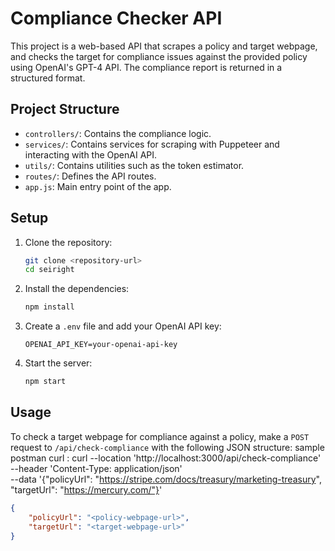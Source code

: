 # Compliance Checker API

This project is a web-based API that scrapes a policy and target webpage, and checks the target for compliance issues against the provided policy using OpenAI's GPT-4 API. The compliance report is returned in a structured format.

## Project Structure

- `controllers/`: Contains the compliance logic.
- `services/`: Contains services for scraping with Puppeteer and interacting with the OpenAI API.
- `utils/`: Contains utilities such as the token estimator.
- `routes/`: Defines the API routes.
- `app.js`: Main entry point of the app.

## Setup

1. Clone the repository:
    ```bash
    git clone <repository-url>
    cd seiright
    ```

2. Install the dependencies:
    ```bash
    npm install
    ```

3. Create a `.env` file and add your OpenAI API key:
    ```
    OPENAI_API_KEY=your-openai-api-key
    ```

4. Start the server:
    ```bash
    npm start
    ```

## Usage

To check a target webpage for compliance against a policy, make a `POST` request to `/api/check-compliance` with the following JSON structure:
sample postman curl : curl --location 'http://localhost:3000/api/check-compliance' \
--header 'Content-Type: application/json' \
--data '{"policyUrl": "https://stripe.com/docs/treasury/marketing-treasury", "targetUrl": "https://mercury.com/"}'

```json
{
    "policyUrl": "<policy-webpage-url>",
    "targetUrl": "<target-webpage-url>"
}
